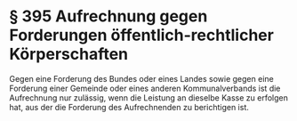 # § 395 Aufrechnung gegen Forderungen öffentlich-rechtlicher Körperschaften
Gegen eine Forderung des Bundes oder eines Landes sowie gegen eine Forderung einer Gemeinde oder eines anderen Kommunalverbands ist die Aufrechnung nur zulässig, wenn die Leistung an dieselbe Kasse zu erfolgen hat, aus der die Forderung des Aufrechnenden zu berichtigen ist.